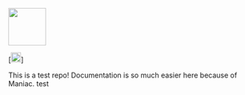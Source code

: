 [<img src="https://i.ibb.co/ng77QGy/Screen-Shot-2020-04-28-at-11-removebg-preview.png" height="75px">](https://maniac-dashboard.herokuapp.com/maniac/maniac-bot-test/)


[<img src="https://img.shields.io/badge/dynamic/json?color=green&label=label&prefix=prefix%20&query=hello&suffix=%20suffix&url=https%3A%2F%2Fgist.githubusercontent.com%2Fdawoodkhan82%2Fc906dbd64e497f0d63fc0bcfaa820db9%2Fraw%2Fd616d70d0d177c8a98ccf69d7a85a5060a4c1e1c%2Ftest.json%3Ftoken%3Dgit-token" height="20px">]

This is a test repo! Documentation is so much easier here because of Maniac. 
test
